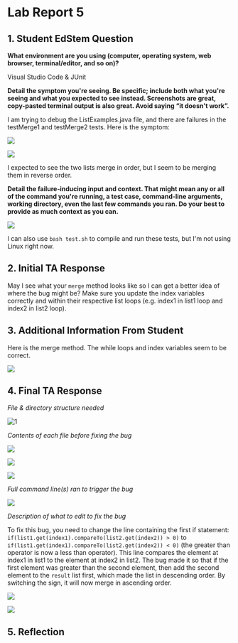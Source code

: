 # Lab Report 5

## 1. Student EdStem Question

**What environment are you using (computer, operating system, web browser, terminal/editor, and so on)?**

Visual Studio Code & JUnit

**Detail the symptom you're seeing. Be specific; include both what you're seeing and what you expected to see instead. Screenshots are great, copy-pasted terminal output is also great. Avoid saying “it doesn't work”.**

I am trying to debug the ListExamples.java file, and there are failures in the testMerge1 and testMerge2 tests. Here is the symptom:

![](https://github.com/keeanalbao/cse15l-lab-reports/assets/88350907/b1b94785-e451-41ed-912e-e0f73adcf9c5)

![](https://github.com/keeanalbao/cse15l-lab-reports/assets/88350907/78a878e0-b013-46b8-9ccf-c26a230250da)

I expected to see the two lists merge in order, but I seem to be merging them in reverse order. 

**Detail the failure-inducing input and context. That might mean any or all of the command you're running, a test case, command-line arguments, working directory, even the last few commands you ran. Do your best to provide as much context as you can.**

![](https://github.com/keeanalbao/cse15l-lab-reports/assets/88350907/dacc85ab-ce48-4db2-8c65-5cd7beed56ca)

I can also use `bash test.sh` to compile and run these tests, but I'm not using Linux right now.

## 2. Initial TA Response

May I see what your `merge` method looks like so I can get a better idea of where the bug might be?
Make sure you update the index variables correctly and within their respective list loops (e.g. index1 in list1 loop and index2 in list2 loop).

## 3. Additional Information From Student

Here is the merge method. The while loops and index variables seem to be correct.

![](https://github.com/keeanalbao/cse15l-lab-reports/assets/88350907/90300016-9308-4cf0-a481-6f401cfb13b2)


## 4. Final TA Response

*File & directory structure needed*

![1](https://github.com/keeanalbao/cse15l-lab-reports/assets/88350907/42ed9ed8-703a-4ecd-b7ec-dacfd27223cd)

*Contents of each file before fixing the bug*

![](https://github.com/keeanalbao/cse15l-lab-reports/assets/88350907/13ec4b41-a202-460a-a43b-985b5f162a6d)

![](https://github.com/keeanalbao/cse15l-lab-reports/assets/88350907/75bf4f6f-262b-454e-9f9e-7a74dc1e44b9)

![](https://github.com/keeanalbao/cse15l-lab-reports/assets/88350907/076276bb-bd58-432b-a489-edd5a1c20073)


*Full command line(s) ran to trigger the bug*

![](https://github.com/keeanalbao/cse15l-lab-reports/assets/88350907/3fc6abde-2a5b-48c0-b3b4-0975316281b1)


*Description of what to edit to fix the bug*

To fix this bug, you need to change the line containing the first if statement: `if(list1.get(index1).compareTo(list2.get(index2)) > 0)` to `if(list1.get(index1).compareTo(list2.get(index2)) < 0)` (the greater than operator is now a less than operator). This line compares the element at index1 in list1 to the element at index2 in list2. The bug made it so that if the first element was greater than the second element, then add the second element to the `result` list first, which made the list in descending order. By switching the sign, it will now merge in ascending order.

![](https://github.com/keeanalbao/cse15l-lab-reports/assets/88350907/d2681656-af26-4632-9802-013a688ac3b6)

![](https://github.com/keeanalbao/cse15l-lab-reports/assets/88350907/023f81fe-df4c-4e77-8b31-2ffd38c6e55e)


## 5. Reflection
